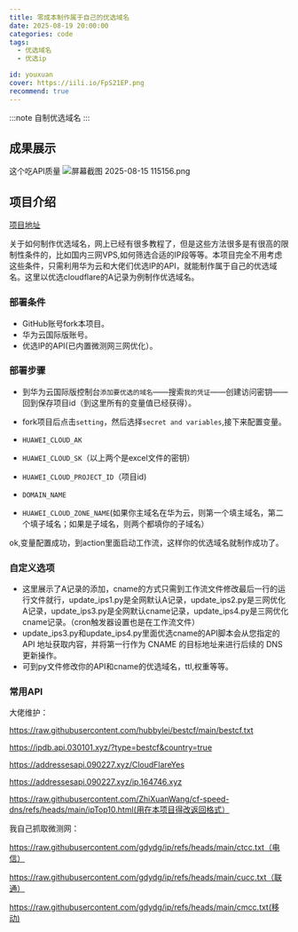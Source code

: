 ```yaml
---
title: 零成本制作属于自己的优选域名
date: 2025-08-19 20:00:00
categories: code
tags:
  - 优选域名
  - 优选ip

id: youxuan
cover: https://iili.io/FpS21EP.png
recommend: true
---
```


:::note
自制优选域名
:::

## 成果展示
这个吃API质量
![屏幕截图 2025-08-15 115156.png](https://img.imgdd.com/277d1362-9c64-43e7-aa48-590001d8d705.png)


## 项目介绍

[项目地址](https://github.com/gdydg/cdn-cdn)

关于如何制作优选域名，网上已经有很多教程了，但是这些方法很多是有很高的限制性条件的，比如国内三网VPS,如何筛选合适的IP段等等。本项目完全不用考虑这些条件，只需利用华为云和大佬们优选IP的API，就能制作属于自己的优选域名。这里以优选cloudflare的A记录为例制作优选域名。

### 部署条件

- GitHub账号fork本项目。
- 华为云国际版账号。
- 优选IP的API(已内置微测网三网优化）。

### 部署步骤

- 到华为云国际版控制台`添加要优选的域名`——搜索`我的凭证`——创建访问密钥——回到保存项目id（到这里所有的变量值已经获得）。
- fork项目后点击`setting`，然后选择`secret and variables`,接下来配置变量。

- `HUAWEI_CLOUD_AK`
- `HUAWEI_CLOUD_SK`（以上两个是excel文件的密钥）
- `HUAWEI_CLOUD_PROJECT_ID`（项目id)
- `DOMAIN_NAME`
- `HUAWEI_CLOUD_ZONE_NAME`(如果你主域名在华为云，则第一个填主域名，第二个填子域名；如果是子域名，则两个都填你的子域名）

ok,变量配置成功，到action里面启动工作流，这样你的优选域名就制作成功了。

### 自定义选项

- 这里展示了A记录的添加，cname的方式只需到工作流文件修改最后一行的运行文件就行，update_ips1.py是全网默认A记录，update_ips2.py是三网优化A记录，update_ips3.py是全网默认cname记录，update_ips4.py是三网优化cname记录。（cron触发器设置也是在工作流文件）
- update_ips3.py和update_ips4.py里面优选cname的API脚本会从您指定的 API 地址获取内容，并将第一行作为 CNAME 的目标地址来进行后续的 DNS 更新操作。
- 可到py文件修改你的API和cname的优选域名，ttl,权重等等。

### 常用API

大佬维护：

https://raw.githubusercontent.com/hubbylei/bestcf/main/bestcf.txt

https://ipdb.api.030101.xyz/?type=bestcf&country=true

https://addressesapi.090227.xyz/CloudFlareYes

https://addressesapi.090227.xyz/ip.164746.xyz

https://raw.githubusercontent.com/ZhiXuanWang/cf-speed-dns/refs/heads/main/ipTop10.html(用在本项目得改返回格式）

我自己抓取微测网：

https://raw.githubusercontent.com/gdydg/ip/refs/heads/main/ctcc.txt（电信）

https://raw.githubusercontent.com/gdydg/ip/refs/heads/main/cucc.txt（联通）

https://raw.githubusercontent.com/gdydg/ip/refs/heads/main/cmcc.txt(移动)

